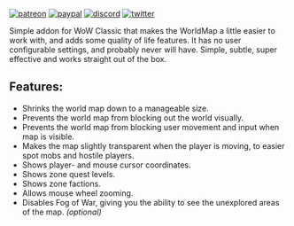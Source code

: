 [![patreon](https://www.goldpawsstuff.com/shared/img/common/pa-button.png)](https://www.patreon.com/goldpawsstuff)
[![paypal](https://www.goldpawsstuff.com/shared/img/common/pp-button.png)](https://www.paypal.me/goldpawsstuff)
[![discord](https://www.goldpawsstuff.com/shared/img/common/dd-button.png)](https://discord.gg/RwcSm8V3Dy)
[![twitter](https://www.goldpawsstuff.com/shared/img/common/tw-button.png)](https://twitter.com/GoldpawsStuff)

Simple addon for WoW Classic that makes the WorldMap a little easier to work with, and adds some quality of life features. It has no user configurable settings, and probably never will have. Simple, subtle, super effective and works straight out of the box.

## **Features:**
- Shrinks the world map down to a manageable size.
- Prevents the world map from blocking out the world visually.
- Prevents the world map from blocking user movement and input when map is visible.
- Makes the map slightly transparent when the player is moving, to easier spot mobs and hostile players.
- Shows player- and mouse cursor coordinates.
- Shows zone quest levels.
- Shows zone factions.
- Allows mouse wheel zooming.
- Disables Fog of War, giving you the ability to see the unexplored areas of the map. _(optional)_
